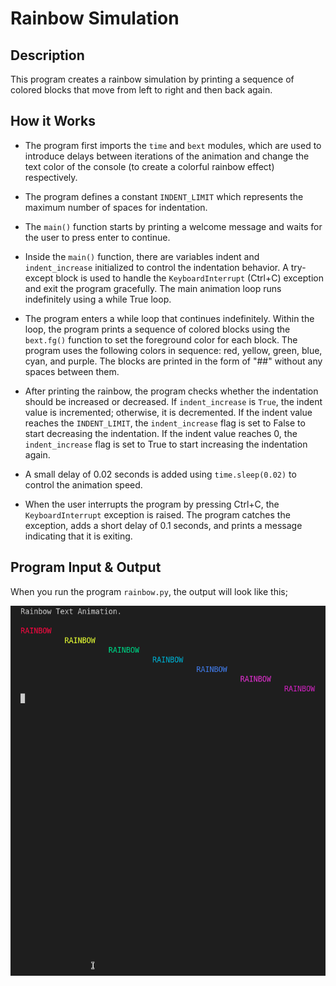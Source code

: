 # Rainbow Simulation

## Description

This program creates a rainbow simulation by printing a sequence of colored blocks that move from left to right and then back again.

## How it Works

- The program first imports the `time` and `bext` modules, which are used to introduce delays between iterations of the animation and change the text color of the console (to create a colorful rainbow effect) respectively.

- The program defines a constant `INDENT_LIMIT` which represents the maximum number of spaces for indentation.

- The `main()` function starts by printing a welcome message and waits for the user to press enter to continue. 

- Inside the `main()` function, there are variables indent and `indent_increase` initialized to control the indentation behavior. A try-except block is used to handle the `KeyboardInterrupt` (Ctrl+C) exception and exit the program gracefully. The main animation loop runs indefinitely using a while True loop.

- The program enters a while loop that continues indefinitely. Within the loop, the program prints a sequence of colored blocks using the `bext.fg()` function to set the foreground color for each block. The program uses the following colors in sequence: red, yellow, green, blue, cyan, and purple. The blocks are printed in the form of "##" without any spaces between them.

- After printing the rainbow, the program checks whether the indentation should be increased or decreased. If `indent_increase` is `True`, the indent value is incremented; otherwise, it is decremented. If the indent value reaches the `INDENT_LIMIT`, the `indent_increase` flag is set to False to start decreasing the indentation. If the indent value reaches 0, the `indent_increase` flag is set to True to start increasing the indentation again.

- A small delay of 0.02 seconds is added using `time.sleep(0.02)` to control the animation speed.

- When the user interrupts the program by pressing Ctrl+C, the `KeyboardInterrupt` exception is raised. The program catches the exception, adds a short delay of 0.1 seconds, and prints a message indicating that it is exiting.

## Program Input & Output

When you run the program `rainbow.py`, the output will look like this;

![Rainbow Animation Result](output/rainbow-results.gif)